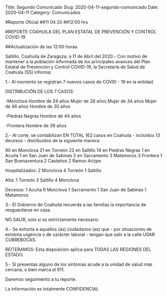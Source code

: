 Title: Segundo Comunicado
Slug: 2020-04-11-segundo-comunicado
Date: 2020-04-11
Category: Comunicados

#Reporte Oficial 
##11 04 20 
##12:00 hrs 


#REPORTE COAHUILA DEL PLAN ESTATAL DE PREVENCIÓN Y CONTROL COVID-19

##Actualización de las 12:00 horas.

Saltillo, Coahuila de Zaragoza; a 11 de Abril del 2020.- Con motivo de mantener a la población informada de los principales avances del Plan Estatal de Prevención y Control COVID-19, la Secretaría de Salud de Coahuila (SS) informa:

1.- Al momento se registran 7 nuevos casos de COVID - 19 en la entidad.

DISTRIBUCIÓN DE LOS 7 CASOS:

-Monclova
Hombre de 24 años
Mujer de 28 años
Mujer de 34 años
Mujer de 46 años
Hombre de 30 años 

-Piedras Negras 
Hombre de 44 años

-Frontera
Hombre de 39 años 

2.- Al corte, se contabilizan EN TOTAL 162 casos en Coahuila - incluidos 13 decesos - distribuidos de la siguiente manera:

90 en Monclova 
21 en Torreón 
22 en Saltillo 
14 en Piedras Negras 
1 en Acuña 
1 en San Juan de Sabinas 
2 en Sacramento 
3 Matamoros 
3 Frontera 
1 San Buenaventura 
2 Castaños
2 Ramos Arizpe 

Hospitalizados:
2 Monclova 
4 Torreón 
1 Saltillo 

Alta:
1 Torreón
3 Saltillo
4 Monclova  

Decesos:
1 Acuña
9 Monclova
1 Sacramento 
1 San Juan de Sabinas
1 Matamoros 

3.- El Gobierno de Coahuila recuerda a las familias la importancia de resguardarse en casa. 

NO SALIR, solo si es estrictamente necesario. 

4.- Se exhorta a aquellos (as) ciudadanos (as)  que - por situaciones de extrema urgencia o de carácter laboral -  tengan que salir a la calle USAR CUBREBOCAS.

REITERAMOS:  Esta disposición aplica para TODAS LAS REGIONES DEL ESTADO.  

5.- Si presentas alguno de los síntomas acude a la unidad de salud más cercana, o bien marca al 911.

Daremos seguimiento a tu reporte.

La información es totalmente CONFIDENCIAL